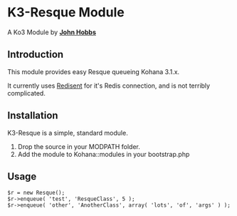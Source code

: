 K3-Resque Module
==============

A Ko3 Module by [**John Hobbs**](http://twitter.com/jmhobbs)

Introduction
------------

This module provides easy Resque queueing Kohana 3.1.x.

It currently uses [Redisent](https://github.com/jdp/redisent) for it's Redis connection, and is not terribly complicated.

Installation
------------

K3-Resque is a simple, standard module.

1. Drop the source in your MODPATH folder.
2. Add the module to Kohana::modules in your bootstrap.php

Usage
-----

    $r = new Resque();
    $r->enqueue( 'test', 'ResqueClass', 5 );
    $r->enqueue( 'other', 'AnotherClass', array( 'lots', 'of', 'args' ) );

